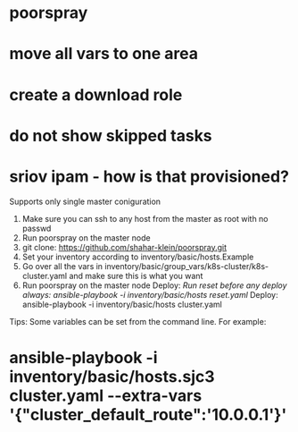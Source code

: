 # poorspray

# move all vars to one area
# create a download role
# do not show skipped tasks
# sriov ipam - how is that provisioned?

Supports only single master coniguration

1. Make sure you can ssh to any host from the master as root with no passwd
2. Run poorspray on the master node
3. git clone: https://github.com/shahar-klein/poorspray.git
4. Set your inventory according to inventory/basic/hosts.Example
5. Go over all the vars in inventory/basic/group_vars/k8s-cluster/k8s-cluster.yaml and make sure this is what you want
6. Run poorspray on the master node
Deploy:
*Run reset before any deploy always: ansible-playbook -i inventory/basic/hosts reset.yaml*
Deploy: ansible-playbook -i inventory/basic/hosts cluster.yaml


Tips:
Some variables can be set from the command line. For example:
 # ansible-playbook -i inventory/basic/hosts.sjc3 cluster.yaml --extra-vars '{"cluster_default_route":'10.0.0.1'}'


